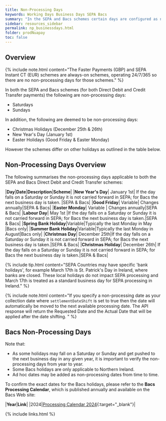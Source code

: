 ```yaml
---
title: Non-Processing Days
keywords: Working Days Business Days SEPA Bacs
summary: "In the SEPA and Bacs schemes certain days are configured as non-working or non-business days. On these days no payment or mandate processing is carried out. This section gives some extra details on these non-processing days."
sidebar: resources_sidebar
permalink: np_businessdays.html
folder: prodNuapay
toc: false
---
```


## Overview

{% include note.html content="The Faster Payments (GBP) and SEPA Instant CT (EUR) schemes are always-on schemes, operating 24/7/365 so there are no non-processing days for those schemes." %}


In both the SEPA and Bacs schemes (for both Direct Debit and Credit Transfer payments) the following are non-processing days:

* Saturdays
* Sundays

In addition, the following are deemed to be non-processing days:

* Christmas Holidays (December 25th & 26th)
* New Year's Day (January 1st)
* Easter Holidays (Good Friday & Easter Monday)

However the schemes differ on other holidays as outlined in the table below.

## Non-Processing Days Overview

The following summarises the non-processing days applicable to both the SEPA and Bacs Direct Debit and Credit Transfer schemes:

|**Day**|**Date**|**Description**|**Scheme**|
|**New Year's Day**| January 1st| If the day falls on a Saturday or Sunday it is not carried forward in SEPA; for Bacs the next business day is taken. |SEPA & Bacs|
|**Good Friday**| Variable| Changes annually|SEPA & Bacs|
|**Easter Monday**| Variable | Changes annually|SEPA & Bacs|
|**Labour Day**| May 1st |If the day falls on a Saturday or Sunday it is not carried forward in SEPA; for Bacs the next business day is taken.|SEPA & Bacs|
|**Spring Bank Holiday**|Variable|Typically the last Monday in May |Bacs only|
|**Summer Bank Holiday**|Variable|Typically the last Monday in August|Bacs only|
|**Christmas Day**| December 25th|If the day falls on a Saturday or Sunday it is not carried forward in SEPA; for Bacs the next business day is taken.|SEPA & Bacs|
|**Christmas Holiday**| December 26th| If the day falls on a Saturday or Sunday it is not carried forward in SEPA; for Bacs the next business day is taken.|SEPA & Bacs|

{% include tip.html content="SEPA Countries may have specific 'bank holidays', for example March 17th is St. Patrick's Day in Ireland, where banks are closed. These local holidays do not impact SEPA processing and March 17th is treated as a standard business day for SEPA processing in Ireland." %}

{% include note.html content="If you specify a non-processing date as your collection date where `settlementDateShift` is set to true then the date will automatically be moved to the next available processing date. The API response will return the Requested Date and the Actual Date that will be applied after the date shifting. " %}

## Bacs Non-Processing Days

Note that:
* As some holidays may fall on a Saturday or Sunday and get pushed to the next business day in any given year, it is important to verify the non-processing days from year to year.
* Some Bacs holidays are only applicable to Northern Ireland.
* Ad hoc dates may be added as non-processing dates from time to time.

To confirm the exact dates for the Bacs holidays, please refer to the **Bacs Processing Calendar**, which is published annually and available on the Bacs Web site:

|**Year**|**Link**|
|2024|[Processing Calendar 2024](https://www.bacs.co.uk/media/vo5l5bp1/bacs-processing-calendar_2024.pdf){:target="_blank"}|

{% include links.html %}
